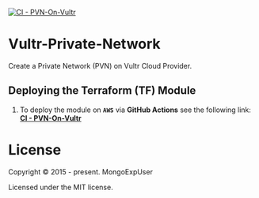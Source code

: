[![CI - PVN-On-Vultr](https://github.com/MongoExpUser/Vultr-Private-Network/actions/workflows/terraform.yml/badge.svg)](https://github.com/MongoExpUser/Vultr-Private-Network/actions/workflows/terraform.yml)


# Vultr-Private-Network
Create a Private Network (PVN) on Vultr Cloud Provider.

## Deploying the Terraform (TF) Module

1) To deploy the module on <strong>```AWS```</strong> via <strong>GitHub Actions</strong> see the following link: <br>
 <strong><a href="https://github.com/MongoExpUser/Vultr-Private-Network/blob/main/.github/workflows/terraform.yml" rel="nofollow">CI - PVN-On-Vultr</a></p></strong>
  

# License

Copyright © 2015 - present. MongoExpUser

Licensed under the MIT license.
